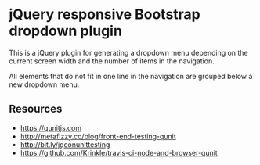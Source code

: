 # jQuery responsive Bootstrap dropdown plugin

This is a jQuery plugin for generating a dropdown menu depending on the current
screen width and the number of items in the navigation.

All elements that do not fit in one line in the navigation are grouped below
a new dropdown menu.

## Resources

* https://qunitjs.com
* http://metafizzy.co/blog/front-end-testing-qunit
* http://bit.ly/jqconunittesting
* https://github.com/Krinkle/travis-ci-node-and-browser-qunit